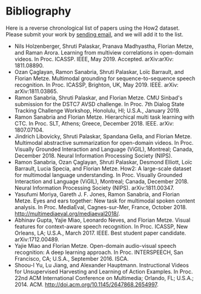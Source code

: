 # Bibliography

Here is a reverse chronological list of papers using the How2 dataset. Please submit your work by [sending email](mailto:how2challenge@gmail.com), and we will add it to the list.

- Nils Holzenberger, Shruti Palaskar, Pranava Madhyastha, Florian Metze, and Raman Arora. Learning from multiview correlations in open-domain videos. In Proc. ICASSP. IEEE, May 2019. Accepted. arXiv:arXiv: 1811.08890.
- Ozan Çaglayan, Ramon Sanabria, Shruti Palaskar, Loïc Barrault, and Florian Metze. Multimodal grounding for sequence-to-sequence speech recognition. In Proc. ICASSP, Brighton, UK, May 2019. IEEE. arXiv: arXiv:1811.03865.
- Ramon Sanabria, Shruti Palaskar, and Florian Metze. CMU Sinbad's submission for the DSTC7 AVSD challenge. In Proc. 7th Dialog State Tracking Challenge Workshop, Honolulu, HI; U.S.A., January 2019.
- Ramon Sanabria and Florian Metze. Hierarchical multi task learning with CTC. In Proc. SLT, Athens; Greece, December 2018. IEEE. arXiv: 1807.07104.
- Jindrich Libovicky, Shruti Palaskar, Spandana Gella, and Florian Metze. Multimodal abstractive summarization for open-domain videos. In Proc. Visually Grounded Interaction and Language (ViGIL), Montreal; Canada, December 2018. Neural Information Processing Society (NIPS).
- Ramon Sanabria, Ozan Çaglayan, Shruti Palaskar, Desmond Elliott, Loïc Barrault, Lucia Specia, and Florian Metze. How2: A large-scale dataset for multimodal language understanding. In Proc. Visually Grounded Interaction and Language (ViGIL), Montreal; Canada, December 2018. Neural Information Processing Society (NIPS). arXiv:1811.00347.
- Yasufumi Moriya, Gareth J. F. Jones, Ramon Sanabria, and Florian Metze. Eyes and ears together: New task for multimodal spoken content analysis. In Proc. MediaEval, Cagnes-sur-Mer, France, October 2018. http://multimediaeval.org/mediaeval2018/.
- Abhinav Gupta, Yajie Miao, Leonardo Neves, and Florian Metze. Visual features for context-aware speech recognition. In Proc. ICASSP, New Orleans, LA; U.S.A., March 2017. IEEE. Best student paper candidate. arXiv:1712.00489.
- Yajie Miao and Florian Metze. Open-domain audio-visual speech recognition: A deep learning approach. In Proc. INTERSPEECH, San Francisco, CA; U.S.A., September 2016. ISCA.
- Shoou-I Yu, Lu Jiang, and Alexander Hauptmann. Instructional Videos for Unsupervised Harvesting and Learning of Action Examples. In Proc. 22nd ACM International Conference on Multimedia; Orlando, FL; U.S.A.; 2014. ACM. http://doi.acm.org/10.1145/2647868.2654997.
